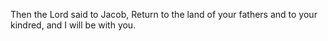 Then the Lord said to Jacob, Return to the land of your fathers and to your kindred, and I will be with you.
